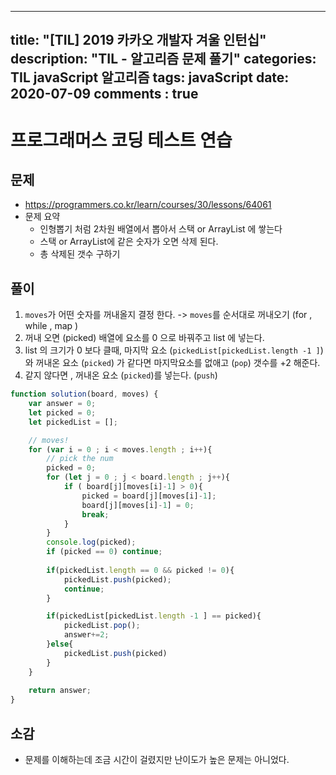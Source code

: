 ---
 title: "[TIL] 2019 카카오 개발자 겨울 인턴십"
 description: "TIL - 알고리즘 문제 풀기"
 categories: TIL javaScript 알고리즘
 tags: javaScript
 date: 2020-07-09
 comments : true
 ---
 
# 프로그래머스 코딩 테스트 연습
 
## 문제

  * https://programmers.co.kr/learn/courses/30/lessons/64061
  * 문제 요약
    * 인형뽑기 처럼 2차원 배열에서 뽑아서 스택 or ArrayList 에 쌓는다  
    * 스택 or ArrayList에 같은 숫자가 오면 삭제 된다.
    * 총 삭제된 갯수 구하기
    
## 풀이

1. `moves`가 어떤 숫자를 꺼내올지 결정 한다. -> `moves`를 순서대로 꺼내오기 (for , while , map )
2. 꺼내 오면 (picked) 배열에 요소를 0 으로 바꿔주고 list 에 넣는다. 
3. list 의 크기가 0 보다 클때, 마지막 요소 (`pickedList[pickedList.length -1 ]`) 와 꺼내온 요소 (`picked`) 가 같다면 마지막요소를 없애고 (`pop`) 갯수를 +2 해준다.
4. 같지 않다면 , 꺼내온 요소 (`picked`)를 넣는다. (`push`) 
 

```javascript
function solution(board, moves) {
    var answer = 0;
    let picked = 0;
    let pickedList = [];

    // moves!
    for (var i = 0 ; i < moves.length ; i++){
        // pick the num
        picked = 0;
        for (let j = 0 ; j < board.length ; j++){
            if ( board[j][moves[i]-1] > 0){
                picked = board[j][moves[i]-1];
                board[j][moves[i]-1] = 0;
                break;
            }
        }
        console.log(picked);
        if (picked == 0) continue;
        
        if(pickedList.length == 0 && picked != 0){
            pickedList.push(picked);
            continue;
        }

        if(pickedList[pickedList.length -1 ] == picked){
            pickedList.pop();
            answer+=2;
        }else{
            pickedList.push(picked)
        }        
    }
    
    return answer;
}
```    

## 소감 

* 문제를 이해하는데 조금 시간이 걸렸지만 난이도가 높은 문제는 아니었다.